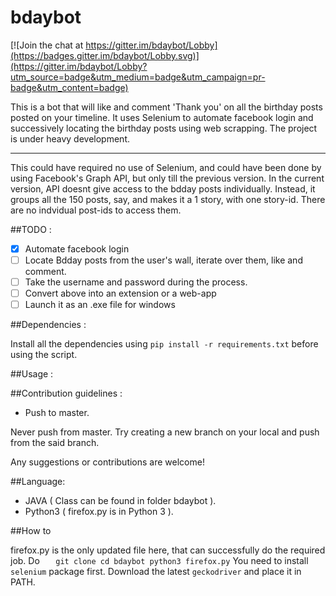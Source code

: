 # bdaybot

[![Join the chat at https://gitter.im/bdaybot/Lobby](https://badges.gitter.im/bdaybot/Lobby.svg)](https://gitter.im/bdaybot/Lobby?utm_source=badge&utm_medium=badge&utm_campaign=pr-badge&utm_content=badge)

This is a bot that will like and comment 'Thank you' on all the birthday posts posted on your timeline.
It uses Selenium to automate facebook login and successively locating the birthday posts using web scrapping. The project is under heavy development.
***
This could have required no use of Selenium, and could have been done by using Facebook's Graph API, but only till the previous version. In the current version, API doesnt give access to the bdday posts individually. Instead, it groups all the 150 posts, say, and makes it a 1 story, with one story-id. There are no indvidual post-ids to access them.

##TODO :

- [x]  Automate facebook login
- [ ]  Locate Bdday posts from the user's wall, iterate over them, like and comment.
- [ ]  Take the username and password during the process.
- [ ]  Convert above into an extension or a web-app
- [ ]  Launch it as an .exe file for windows

##Dependencies :

Install all the dependencies using `pip install -r requirements.txt` before using the script.

##Usage :


##Contribution guidelines :

* Push to master.

Never push from master. Try creating a new branch on your local and push from the said branch.

Any suggestions or contributions are welcome!

##Language:

* JAVA ( Class can be found in folder bdaybot ).
* Python3 ( firefox.py is in Python 3 ). 

##How to

firefox.py is the only updated file here, that can successfully do the required job.
Do 
`   git clone
    cd bdaybot
    python3 firefox.py`
You need to install `selenium` package first. Download the latest `geckodriver` and place it in PATH.
